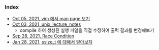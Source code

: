 ### Index

- [Oct 05, 2021, vim 에서 man page 보기](contents/article/20211005)
- [Oct 03, 2021, unix_lecture_notes](contents/article/20211003)
	- compile 하여 생성된 실행 파일을 직접 수정하여 출력 결과를 변경해보기
- [Sep 28, 2021, Race Condition](contents/article/20210928)
- [Jan 28, 2021, ssize\_t 에 대해서 알아보자](contents/article/20210128)
